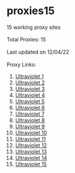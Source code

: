 # proxies15

15 working proxy sites


Total Proxies: 15
ㅤ

Last updated on 12/04/22
ㅤ

Proxy Links:
ㅤ

1) [Ultraviolet 1](https://ultraviolet1.proxies15.repl.co)
2) [Ultraviolet 2](https://ultraviolet2.proxies15.repl.co)
3) [Ultraviolet 3](https://ultraviolet3.proxies15.repl.co)
4) [Ultraviolet 4](https://ultraviolet4.proxies15.repl.co)
5) [Ultraviolet 5](https://ultraviolet5.proxies15.repl.co)
6) [Ultraviolet 6](https://ultraviolet6.proxies15.repl.co)
7) [Ultraviolet 7](https://ultraviolet7.proxies15.repl.co)
8) [Ultraviolet 8](https://ultraviolet8.proxies15.repl.co)
9) [Ultraviolet 9](https://ultraviolet9.proxies15.repl.co)
10) [Ultraviolet 10](https://ultraviolet10.proxies15.repl.co)
11) [Ultraviolet 11](https://ultraviolet11.proxies15.repl.co)
12) [Ultraviolet 12](https://ultraviolet12.proxies15.repl.co)
13) [Ultraviolet 13](https://ultraviolet13.proxies15.repl.co)
14) [Ultraviolet 14](https://ultraviolet14.proxies15.repl.co)
15) [Ultraviolet 15](https://ultraviolet15.proxies15.repl.co)
